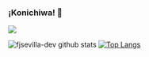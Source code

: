 ### ¡Konichiwa! 👋
![](https://komarev.com/ghpvc/?username=fjsevilla-dev)

![fjsevilla-dev github stats](https://github-readme-stats.vercel.app/api?username=fjsevilla-dev&show_icons=true&title_color=48bbc7&bg_color=000000&icon_color=800080&text_color=ffa500)
[![Top Langs](https://github-readme-stats.vercel.app/api/top-langs/?username=fjsevilla-dev&title_color=48bbc7&bg_color=000000&icon_color=800080&text_color=ffa500)](https://github.com/fjsevilla-dev/github-readme-stats)
